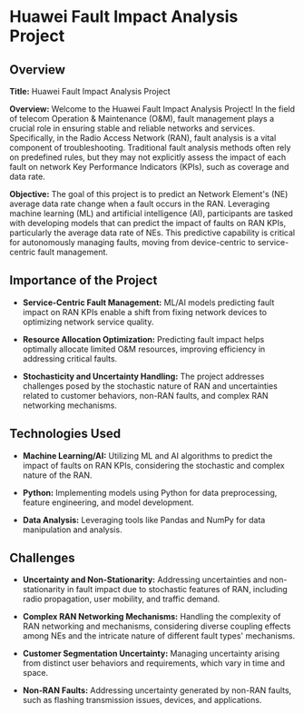 # Huawei Fault Impact Analysis Project

## Overview

**Title:** Huawei Fault Impact Analysis Project

**Overview:**
Welcome to the Huawei Fault Impact Analysis Project! In the field of telecom Operation & Maintenance (O&M), fault management plays a crucial role in ensuring stable and reliable networks and services. Specifically, in the Radio Access Network (RAN), fault analysis is a vital component of troubleshooting. Traditional fault analysis methods often rely on predefined rules, but they may not explicitly assess the impact of each fault on network Key Performance Indicators (KPIs), such as coverage and data rate.

**Objective:**
The goal of this project is to predict an Network Element's (NE) average data rate change when a fault occurs in the RAN. Leveraging machine learning (ML) and artificial intelligence (AI), participants are tasked with developing models that can predict the impact of faults on RAN KPIs, particularly the average data rate of NEs. This predictive capability is critical for autonomously managing faults, moving from device-centric to service-centric fault management.

## Importance of the Project

- **Service-Centric Fault Management:** ML/AI models predicting fault impact on RAN KPIs enable a shift from fixing network devices to optimizing network service quality.

- **Resource Allocation Optimization:** Predicting fault impact helps optimally allocate limited O&M resources, improving efficiency in addressing critical faults.

- **Stochasticity and Uncertainty Handling:** The project addresses challenges posed by the stochastic nature of RAN and uncertainties related to customer behaviors, non-RAN faults, and complex RAN networking mechanisms.

## Technologies Used

- **Machine Learning/AI:** Utilizing ML and AI algorithms to predict the impact of faults on RAN KPIs, considering the stochastic and complex nature of the RAN.

- **Python:** Implementing models using Python for data preprocessing, feature engineering, and model development.

- **Data Analysis:** Leveraging tools like Pandas and NumPy for data manipulation and analysis.

## Challenges

- **Uncertainty and Non-Stationarity:** Addressing uncertainties and non-stationarity in fault impact due to stochastic features of RAN, including radio propagation, user mobility, and traffic demand.

- **Complex RAN Networking Mechanisms:** Handling the complexity of RAN networking and mechanisms, considering diverse coupling effects among NEs and the intricate nature of different fault types' mechanisms.

- **Customer Segmentation Uncertainty:** Managing uncertainty arising from distinct user behaviors and requirements, which vary in time and space.

- **Non-RAN Faults:** Addressing uncertainty generated by non-RAN faults, such as flashing transmission issues, devices, and applications.
